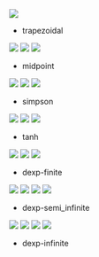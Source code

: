 

<img src="https://latex.codecogs.com/gif.latex?\displaystyle&space;\int_a^b&space;f(x)dx" />

* trapezoidal
<img src="https://latex.codecogs.com/gif.latex?\int_{a}^{b}f(x)dx\approx&space;T_{n}" />
<img src="https://latex.codecogs.com/gif.latex?T_n=h\left(\frac{1}{2}f(a)&plus;\sum_{i=1}^{n-1}f(a&plus;hi)&plus;\frac{1}{2}f(b)\right)" />
<img src="https://latex.codecogs.com/gif.latex?h=\frac{b-a}{n}" />

* midpoint
<img src="https://latex.codecogs.com/gif.latex?\int_{a}^{b}f(x)dx\approx&space;M_{n}" />
<img src="https://latex.codecogs.com/gif.latex?M_n=h\left(\sum_{i=1}^{n-1}f(a&plus;h(i-1/2))\right)" />
<img src="https://latex.codecogs.com/gif.latex?h=\frac{b-a}{n}" />

* simpson
<img src="https://latex.codecogs.com/gif.latex?\int_{a}^{b}f(x)dx\approx&space;S_{n}" />
<img src="https://latex.codecogs.com/gif.latex?S_n=\frac{h}{3}\left(\frac{1}{2}f(a)&plus;\sum_{i=1}^{n-1}f(a&plus;hi)&plus;\frac{1}{2}f(b)&plus;2\sum_{i=1}^{n-1}f(a&plus;h(i-1/2))\right)" />
<img src="https://latex.codecogs.com/gif.latex?h=\frac{b-a}{n}" />

* tanh
<img src="https://latex.codecogs.com/gif.latex?\int_{a}^{b}f(x)dx\approx&space;E_{n}" />
<img src="https://latex.codecogs.com/gif.latex?E_{n}=h\sum_{i=-n}^{n}f(\tanh&space;ih)\frac{1}{\cosh^{2}ih}" />
<img src="https://latex.codecogs.com/gif.latex?h=\sqrt{\frac{6n\pi}{n}}" />

* dexp-finite
<img src="https://latex.codecogs.com/gif.latex?\int_{a}^{b}f(x)dx\approx&space;DE_{n}" />
<img src="https://latex.codecogs.com/gif.latex?DE_{n}=h\sum_{i=-n}^{n}f(\varphi(ih))\varphi'(ih)" />
<img src="https://latex.codecogs.com/gif.latex?\varphi(t)&space;=&space;\frac{b-a}{2}\tanh\left(\frac{\pi}{2}\sinh&space;t&space;\right&space;)&space;&plus;&space;\frac{a&plus;b}{2}" />
<img src="https://latex.codecogs.com/gif.latex?\varphi'(t)&space;=&space;\frac{b-a}{4}\frac{\pi&space;\cosh&space;t}{\cosh^{2}(\frac{\pi}{2}\sinh&space;t)}" />

* dexp-semi_infinite
<img src="https://latex.codecogs.com/gif.latex?\int_{a}^{\infty}f(x)dx&space;\approx&space;DE_n" />
<img src="https://latex.codecogs.com/gif.latex?DE_{n}=h\sum_{i=-n}^{n}f(\varphi(ih))\varphi'(ih)" />
<img src="https://latex.codecogs.com/gif.latex?\varphi(t)&space;=&space;a&space;&plus;&space;\exp(\frac{\pi}{2}\sinh&space;t)" />
<img src="https://latex.codecogs.com/gif.latex?\varphi'(t)&space;=&space;\cosh(t)\exp(\frac{\pi}{2}\sinh&space;t)" />

* dexp-infinite
